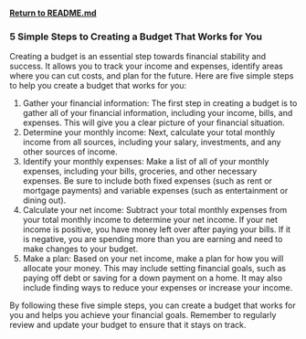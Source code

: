 #### [Return to README.md](https://github.com/luxuriant777/copywriting#finance)

### 5 Simple Steps to Creating a Budget That Works for You
Creating a budget is an essential step towards financial stability and success. It allows you to track your income and expenses, identify areas where you can cut costs, and plan for the future. Here are five simple steps to help you create a budget that works for you:
1. Gather your financial information: The first step in creating a budget is to gather all of your financial information, including your income, bills, and expenses. This will give you a clear picture of your financial situation.
2. Determine your monthly income: Next, calculate your total monthly income from all sources, including your salary, investments, and any other sources of income.
3. Identify your monthly expenses: Make a list of all of your monthly expenses, including your bills, groceries, and other necessary expenses. Be sure to include both fixed expenses (such as rent or mortgage payments) and variable expenses (such as entertainment or dining out).
4. Calculate your net income: Subtract your total monthly expenses from your total monthly income to determine your net income. If your net income is positive, you have money left over after paying your bills. If it is negative, you are spending more than you are earning and need to make changes to your budget.
5. Make a plan: Based on your net income, make a plan for how you will allocate your money. This may include setting financial goals, such as paying off debt or saving for a down payment on a home. It may also include finding ways to reduce your expenses or increase your income.

By following these five simple steps, you can create a budget that works for you and helps you achieve your financial goals. Remember to regularly review and update your budget to ensure that it stays on track.